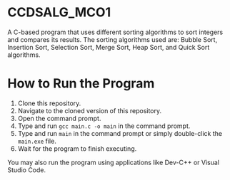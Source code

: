 # CCDSALG_MCO1

A C-based program that uses different sorting algorithms to sort integers and compares its results. The sorting algorithms used are: Bubble Sort, Insertion Sort, Selection Sort, Merge Sort, Heap Sort, and Quick Sort algorithms. 

# How to Run the Program
1. Clone this repository.
2. Navigate to the cloned version of this repository.
3. Open the command prompt.
4. Type and run `gcc main.c -o main` in the command prompt.
5. Type and run `main` in the command prompt or simply double-click the `main.exe` file.
6. Wait for the program to finish executing.

You may also run the program using applications like Dev-C++ or Visual Studio Code.
